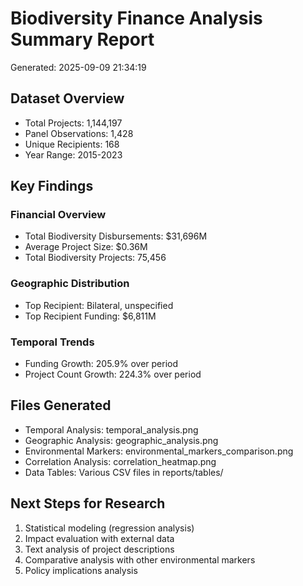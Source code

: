 
# Biodiversity Finance Analysis Summary Report
Generated: 2025-09-09 21:34:19

## Dataset Overview
- Total Projects: 1,144,197
- Panel Observations: 1,428
- Unique Recipients: 168
- Year Range: 2015-2023

## Key Findings

### Financial Overview
- Total Biodiversity Disbursements: $31,696M
- Average Project Size: $0.36M
- Total Biodiversity Projects: 75,456

### Geographic Distribution
- Top Recipient: Bilateral, unspecified
- Top Recipient Funding: $6,811M

### Temporal Trends
- Funding Growth: 205.9% over period
- Project Count Growth: 224.3% over period

## Files Generated
- Temporal Analysis: temporal_analysis.png
- Geographic Analysis: geographic_analysis.png
- Environmental Markers: environmental_markers_comparison.png
- Correlation Analysis: correlation_heatmap.png
- Data Tables: Various CSV files in reports/tables/

## Next Steps for Research
1. Statistical modeling (regression analysis)
2. Impact evaluation with external data
3. Text analysis of project descriptions
4. Comparative analysis with other environmental markers
5. Policy implications analysis
